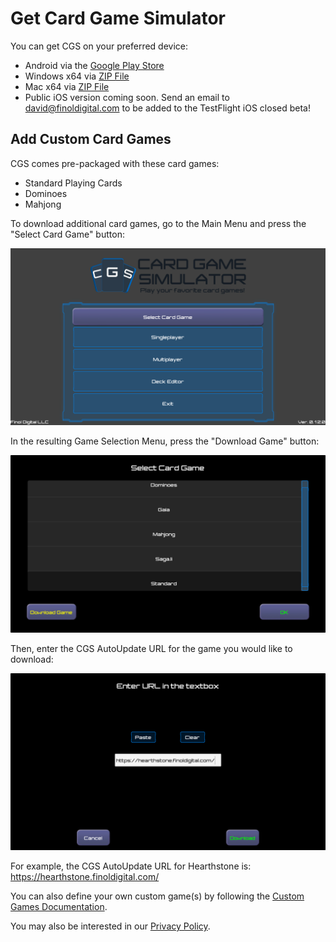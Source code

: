 # Get Card Game Simulator
You can get CGS on your preferred device:
- Android via the [Google Play Store](https://play.google.com/store/apps/details?id=com.finoldigital.cardgamesim)
- Windows x64 via [ZIP File](https://drive.google.com/uc?id=0B563jbWV7hpdQnl2a0tkNFB1T28&export=download)
- Mac x64 via [ZIP File](https://drive.google.com/uc?id=0B563jbWV7hpdQnp4ZDZKZDlWYnM&export=download)
- Public iOS version coming soon. Send an email to david@finoldigital.com to be added to the TestFlight iOS closed beta!

## Add Custom Card Games
CGS comes pre-packaged with these card games:
- Standard Playing Cards
- Dominoes
- Mahjong

To download additional card games, go to the Main Menu and press the "Select Card Game" button:

![Main Menu Image](screenshots/mainmenu.png)

In the resulting Game Selection Menu, press the "Download Game" button:

![Game Selection Menu Image](screenshots/gameselection.png)

Then, enter the CGS AutoUpdate URL for the game you would like to download:

![Game Download Image](screenshots/gamedownload.png)

For example, the CGS AutoUpdate URL for Hearthstone is: https://hearthstone.finoldigital.com/

You can also define your own custom game(s) by following the [Custom Games Documentation](CUSTOM.md).

You may also be interested in our [Privacy Policy](PRIVACY.md).